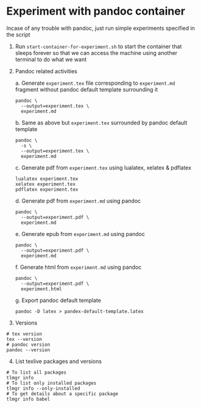 # Experiment with pandoc container

Incase of any trouble with pandoc, just run simple experiments specified in the script

1. Run `start-container-for-experiment.sh` to start the container that sleeps forever so that we can access the machine using another terminal to do what we want

2. Pandoc related activities

    a. Generate `experiment.tex` file corresponding to `experiment.md` fragment without pandoc default template surrounding it
    ```shell
    pandoc \
      --output=experiment.tex \
      experiment.md
    ```
    b. Same as above but `experiment.tex` surrounded by pandoc default template
    ```shell
    pandoc \
      -s \
      --output=experiment.tex \
      experiment.md
    ```
    
    c. Generate pdf from `experiment.tex` using lualatex, xelatex & pdflatex
    ```shell
    lualatex experiment.tex
    xelatex experiment.tex
    pdflatex experiment.tex
    ```
    
    d. Generate pdf from `experiment.md` using pandoc
    ```shell
    pandoc \
      --output=experiment.pdf \
      experiment.md
    ```
    
    e. Generate epub from `experiment.md` using pandoc
    ```shell
    pandoc \
      --output=experiment.pdf \
      experiment.md
    ```
    
    f. Generate html from `experiment.md` using pandoc
    ```shell
    pandoc \
      --output=experiment.pdf \
      experiment.html
    ```
    
    g. Export pandoc default template
    ```shell
    pandoc -D latex > pandex-default-template.latex
    ```

3. Versions

```shell
# tex version
tex --version
# pandoc version
pandoc --version
```

4. List texlive packages and versions

```shell
# To list all packages
tlmgr info
# To list only installed packages
tlmgr info --only-installed
# To get details about a specific package
tlmgr info babel
```
